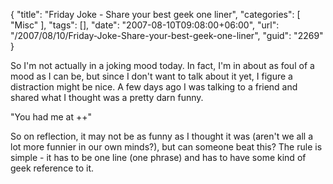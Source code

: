 {
	"title": "Friday Joke - Share your best geek one liner",
	"categories": [
		"Misc"
	],
	"tags": [],
	"date": "2007-08-10T09:08:00+06:00",
	"url": "/2007/08/10/Friday-Joke-Share-your-best-geek-one-liner",
	"guid": "2269"
}

So I'm not actually in a joking mood today. In fact, I'm in about as foul of a mood as I can be, but since I don't want to talk about it yet, I figure a distraction might be nice. A few days ago I was talking to a friend and shared what I thought was a pretty darn funny. 

"You had me at ++"

So on reflection, it may not be as funny as I thought it was (aren't we all a lot more funnier in our own minds?), but can someone beat this? The rule is simple - it has to be one line (one phrase) and has to have some kind of geek reference to it.
